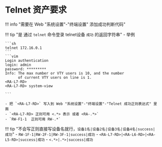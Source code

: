 # Telnet 资产要求

!!! info "需要在 Web "系统设置"-"终端设置" 添加成功判断代码"

!!! tip "是 通过 `telnet` 命令登录 telnet设备 `成功` 的返回字符串"
    - 举例

    ```sh
    telnet 172.16.0.1
    ```
    ```vim
    Login authentication  
    login: admin  
    password: *********  
    Info: The max number or VTY users is 10, and the number  
          of current VTY users on line is 1.  
    <RA-L7-RD>
    <RA-L7-RD> system-view

    ```

    - 把 `<RA-L7-RD>` 写入到 Web "系统设置"-"终端设置"-"Telnet 成功正则表达式" 里面
    - `<RA-L7-RD> 正则可用 <.*> 表示 或者 <RA-.*>`
    - `RW-F1-1  正则可用 RW-.*`

!!! tip "不会写正则直接写设备名就行，`设备1名|设备2名|设备3名|设备4名|success|成功`"
    - `RW-1F-1|RW-2F-1|RW-3F-1|success|成功`
    - `<RA-L7-RD>|<RA-L6-RD>|<RA-L5-RD>|success|成功`
    - `<.*>|.*>|success|成功`

